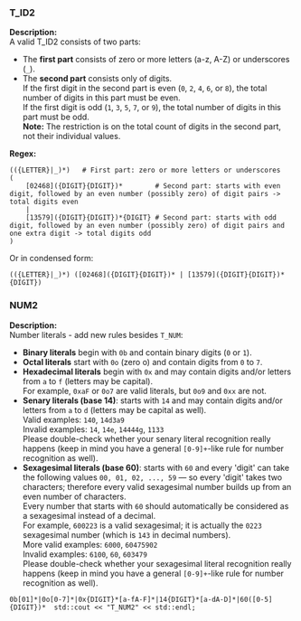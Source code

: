 ### T_ID2

**Description:**  
A valid T_ID2 consists of two parts:

- The **first part** consists of zero or more letters (a-z, A-Z) or underscores (`_`).
- The **second part** consists only of digits.  
  If the first digit in the second part is even (`0`, `2`, `4`, `6`, or `8`), the total number of digits in this part must be even.  
  If the first digit is odd (`1`, `3`, `5`, `7`, or `9`), the total number of digits in this part must be odd.  
  **Note:** The restriction is on the total count of digits in the second part, not their individual values.

**Regex:**

```
(({LETTER}|_)*)   # First part: zero or more letters or underscores
(
    [02468]({DIGIT}{DIGIT})*        # Second part: starts with even digit, followed by an even number (possibly zero) of digit pairs -> total digits even
    |
    [13579]({DIGIT}{DIGIT})*{DIGIT} # Second part: starts with odd digit, followed by an even number (possibly zero) of digit pairs and one extra digit -> total digits odd
)
```

Or in condensed form:

```
(({LETTER}|_)*) ([02468]({DIGIT}{DIGIT})* | [13579]({DIGIT}{DIGIT})*{DIGIT})
```

### NUM2

**Description:**  
Number literals - add new rules besides `T_NUM`:

- **Binary literals** begin with `0b` and contain binary digits (`0` or `1`).
- **Octal literals** start with `0o` (zero o) and contain digits from `0` to `7`.
- **Hexadecimal literals** begin with `0x` and may contain digits and/or letters from `a` to `f` (letters may be capital).  
  For example, `0xaF` or `0o7` are valid literals, but `0o9` and `0xx` are not.
- **Senary literals (base 14)**: starts with `14` and may contain digits and/or letters from `a` to `d` (letters may be capital as well).  
  Valid examples: `140`, `14d3a9`  
  Invalid examples: `14`, `14e`, `14444g`, `1133`  
  Please double-check whether your senary literal recognition really happens (keep in mind you have a general `[0-9]+`-like rule for number recognition as well).
- **Sexagesimal literals (base 60)**: starts with `60` and every 'digit' can take the following values `00, 01, 02, ..., 59` — so every 'digit' takes two characters; therefore every valid sexagesimal number builds up from an even number of characters.  
  Every number that starts with `60` should automatically be considered as a sexagesimal instead of a decimal.  
  For example, `600223` is a valid sexagesimal; it is actually the `0223` sexagesimal number (which is `143` in decimal numbers).  
  More valid examples: `6000`, `60475902`  
  Invalid examples: `6100`, `60`, `603479`  
  Please double-check whether your sexagesimal literal recognition really happens (keep in mind you have a general `[0-9]+`-like rule for number recognition as well).

```
0b[01]*|0o[0-7]*|0x{DIGIT}*[a-fA-F]*|14{DIGIT}*[a-dA-D]*|60([0-5]{DIGIT})* 	std::cout << "T_NUM2" << std::endl;
```